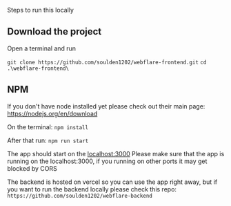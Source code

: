 Steps to run this locally


## Download the project
Open a terminal and run 

`git clone https://github.com/soulden1202/webflare-frontend.git`
`cd .\webflare-frontend\`

## NPM

If you don't have node installed yet please check out their main page: https://nodejs.org/en/download

On the terminal: 
`npm install`

After that run:
`npm run start`

The app should start on the [localhost:3000](http://localhost:3000)
Please make sure that the app is running on the localhost:3000, if you running on other ports it may get blocked by CORS


The backend is hosted on vercel so you can use the app right away, but if you want to run the backend locally please check this repo:
`https://github.com/soulden1202/webflare-backend`
